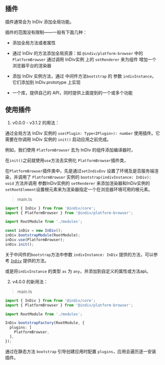 ## 插件

插件通常会为 InDiv 添加全局功能。

插件的范围没有限制——一般有下面几种：

  - 添加全局方法或者属性

  - 通过 InDiv 的方法添加全局资源：如 `@indiv/platform-browser` 中的 `PlatformBrowser` 通过调用 InDiv实例 上的 `setRenderer` 来为组件 增加一个 浏览器平台的渲染器

  - 添加 InDiv 实例方法，通过 中间件方法`bootstrap` 的 参数 `indivInstance`，它们添加到 InDiv.prototype 上实现

  - 一个库，提供自己的 API，同时提供上面提到的一个或多个功能


## 使用插件

1. v0.0.0 - v3.1.2 的用法：

通过全局方法 InDiv 实例的 `use(Plugin: Type<IPlugin>): number` 使用插件。它需要在你调用 InDiv 实例的 `init()` 启动应用之前完成。

例如，我们使用 `PlatformBrowser` 去为 InDiv 的组件添加编译器时，

在`init()`之前就使用`use`方法去实例化 `PlatformBrowser`插件类，

在`PlatformBrowser`插件类中，先是通过`setIndivEnv` 设置了环境及是否服务端渲染，并调用了 `PlatformBrowser` 实例的 `bootstrap(indivInstance: InDiv): void` 方法并调用 参数InDiv实例的 `setRenderer` 来添加渲染器和InDiv实例的`setRootElement`设置根元素来为渲染器指定一个在浏览器环境可用的根元素。

> main.ts

```typescript
import { InDiv } from from '@indiv/core';
import { PlatformBrowser } from '@indiv/platform-browser';

import RootModule from './modules';

const inDiv = new InDiv();
inDiv.bootstrapModule(RootModule);
inDiv.use(PlatformBrowser);
inDiv.init();
```

关于中间件的`bootstrap`方法中参数 `indivInstance: InDiv` 提供的方法，可以参考 <a href="#/indiv" target="_blank">`InDiv`</a> 提供的方法。

或是将`indivInstance` 的类型 `as` 为 `any`，并添加到自定义的属性或方法api。

2. v4.0.0 的新用法：

> main.ts

```typescript
import { InDiv } from from '@indiv/core';
import { PlatformBrowser } from '@indiv/platform-browser';

import RootModule from './modules';

InDiv.bootstrapFactory(RootModule, {
  plugins: [
    PlatformBrowser,
  ],
});
```

通过在静态方法 `bootstrap` 引导创建应用时配置 `plugins`，应用会遍历逐一安装插件。
